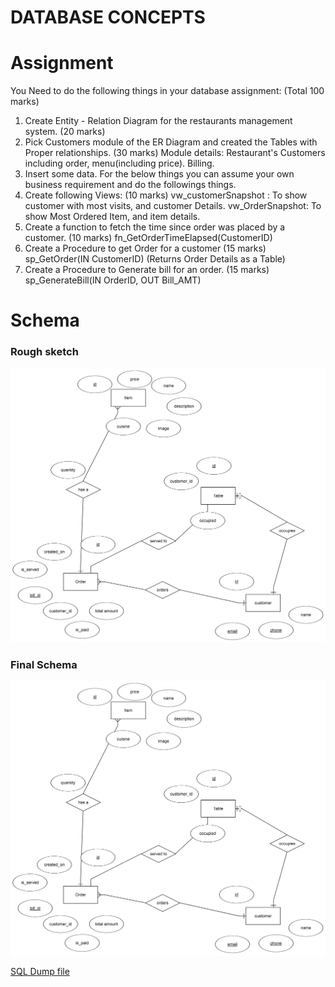 # DATABASE CONCEPTS

# [](#header-2) Assignment

You Need to do the following things in your database assignment: (Total 100 marks)
1. Create Entity - Relation Diagram for the restaurants management system. (20 marks)
2. Pick Customers module of the ER Diagram and created the Tables with Proper relationships. (30 marks)
Module details: Restaurant's Customers including order, menu(including price). Billing.
3. Insert some data.
For the below things you can assume your own business requirement and do the followings things.
5. Create following Views: (10 marks)
vw_customerSnapshot : To show customer with most visits, and customer Details.
vw_OrderSnapshot: To show Most Ordered Item, and item details.
6. Create a function to fetch the time since order was placed by a customer. (10 marks)
fn_GetOrderTimeElapsed(CustomerID)
7. Create a Procedure to get Order for a customer (15 marks)
sp_GetOrder(IN CustomerID) (Returns Order Details as a Table)
8. Create a Procedure to Generate bill for an order. (15 marks)
sp_GenerateBill(IN OrderID, OUT Bill_AMT)

# [](#header-2) Schema

### Rough sketch

![](https://github.com/yogeshwarreddy/database_concepts/blob/master/assignments/ER%20diagram%20drawn%20in%20class.png)


### Final Schema

![](https://raw.githubusercontent.com/yogeshwarreddy/database_concepts/master/assignments/ER%20diagram%20drawn%20in%20class.png)


[SQL Dump file](https://github.com/yogeshwarreddy/database_concepts/blob/master/assignments/restaurant_db_dump.sql)
